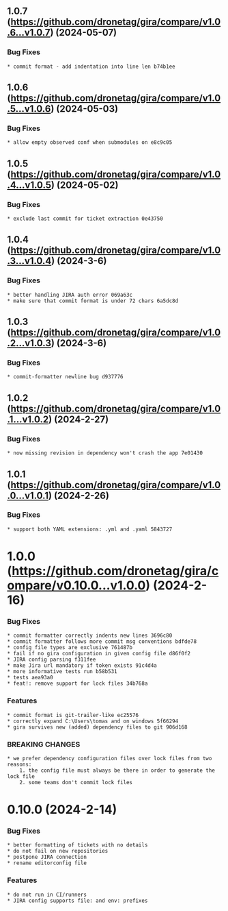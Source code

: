 ## 1.0.7 (https://github.com/dronetag/gira/compare/v1.0.6...v1.0.7) (2024-05-07)

### Bug Fixes

    * commit format - add indentation into line len b74b1ee

## 1.0.6 (https://github.com/dronetag/gira/compare/v1.0.5...v1.0.6) (2024-05-03)

### Bug Fixes

    * allow empty observed conf when submodules on e8c9c05

## 1.0.5 (https://github.com/dronetag/gira/compare/v1.0.4...v1.0.5) (2024-05-02)

### Bug Fixes

    * exclude last commit for ticket extraction 0e43750

## 1.0.4 (https://github.com/dronetag/gira/compare/v1.0.3...v1.0.4) (2024-3-6)

### Bug Fixes

    * better handling JIRA auth error 069a63c
    * make sure that commit format is under 72 chars 6a5dc8d

## 1.0.3 (https://github.com/dronetag/gira/compare/v1.0.2...v1.0.3) (2024-3-6)

### Bug Fixes

    * commit-formatter newline bug d937776

## 1.0.2 (https://github.com/dronetag/gira/compare/v1.0.1...v1.0.2) (2024-2-27)

### Bug Fixes

    * now missing revision in dependency won't crash the app 7e01430

## 1.0.1 (https://github.com/dronetag/gira/compare/v1.0.0...v1.0.1) (2024-2-26)

### Bug Fixes

    * support both YAML extensions: .yml and .yaml 5843727

# 1.0.0 (https://github.com/dronetag/gira/compare/v0.10.0...v1.0.0) (2024-2-16)

### Bug Fixes

    * commit formatter correctly indents new lines 3696c80
    * commit formatter follows more commit msg conventions bdfde78
    * config file types are exclusive 761487b
    * fail if no gira configuration in given config file d86f0f2
    * JIRA config parsing f311fee
    * make Jira url mandatory if token exists 91c4d4a
    * more informative tests run b58b531
    * tests aea93a0
    * feat!: remove support for lock files 34b768a

### Features

    * commit format is git-trailer-like ec25576
    * correctly expand C:\Users\tomas and on windows 5f66294
    * gira survives new (added) dependency files to git 906d168

### BREAKING CHANGES

    * we prefer dependency configuration files over lock files from two reasons:
        1. the config file must always be there in order to generate the lock file
        2. some teams don't commit lock files

# 0.10.0 (2024-2-14)

### Bug Fixes

    * better formatting of tickets with no details
    * do not fail on new repositories
    * postpone JIRA connection
    * rename editorconfig file

### Features

    * do not run in CI/runners
    * JIRA config supports file: and env: prefixes
